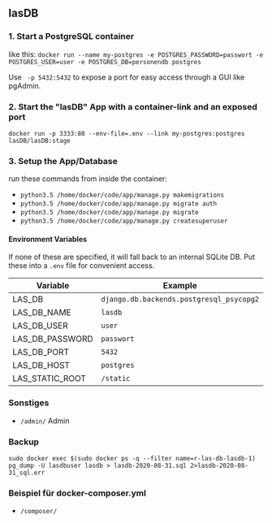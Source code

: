 ## lasDB

### 1. Start a PostgreSQL container
like this:
`docker run --name my-postgres -e POSTGRES_PASSWORD=passwort -e POSTGRES_USER=user -e POSTGRES_DB=personendb postgres`

Use ` -p 5432:5432` to expose a port for easy access through a GUI like pgAdmin.

### 2. Start the "lasDB" App with a container-link and an exposed port
`docker run -p 3333:80 --env-file=.env --link my-postgres:postgres lasDB/lasDB:stage`

### 3. Setup the App/Database
run these commands from inside the container:
 - `python3.5 /home/docker/code/app/manage.py makemigrations`
 - `python3.5 /home/docker/code/app/manage.py migrate auth`
 - `python3.5 /home/docker/code/app/manage.py migrate`
 - `python3.5 /home/docker/code/app/manage.py createsuperuser`


#### Environment Variables
If none of these are specified, it will fall back to an internal SQLite DB.
Put these into a `.env` file for convenient access.

| Variable              | Example                                  |
|-----------------------|------------------------------------------|
| LAS_DB                | `django.db.backends.postgresql_psycopg2` |
| LAS_DB_NAME           | `lasdb`                                  |
| LAS_DB_USER           | `user`                                   |
| LAS_DB_PASSWORD       | `passwort`                               |
| LAS_DB_PORT           | `5432`                                   |
| LAS_DB_HOST           | `postgres`                               |
| LAS_STATIC_ROOT       | `/static`                                |


### Sonstiges
 - `/admin/` Admin

### Backup
```
sudo docker exec $(sudo docker ps -q --filter name=r-las-db-lasdb-1) pg_dump -U lasdbuser lasdb > lasdb-2020-08-31.sql 2>lasdb-2020-08-31_sql.err
```

### Beispiel für docker-composer.yml
 - `/composer/`
